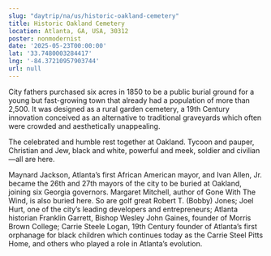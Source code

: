 ```yaml
---
slug: "daytrip/na/us/historic-oakland-cemetery"
title: Historic Oakland Cemetery
location: Atlanta, GA, USA, 30312
poster: nonmodernist
date: '2025-05-23T00:00:00'
lat: '33.7480003284417'
lng: '-84.37210957903744'
url: null
---
```


City fathers purchased six acres in 1850 to be a public burial ground for a young but fast-growing town that already had a population of more than 2,500. It was designed as a rural garden cemetery, a 19th Century innovation conceived as an alternative to traditional graveyards which often were crowded and aesthetically unappealing. 

The celebrated and humble rest together at Oakland. Tycoon and pauper, Christian and Jew, black and white, powerful and meek, soldier and civilian—all are here.

Maynard Jackson, Atlanta’s first African American mayor, and Ivan Allen, Jr. became the 26th and 27th mayors of the city to be buried at Oakland, joining six Georgia governors. Margaret Mitchell, author of Gone With The Wind, is also buried here. So are golf great Robert T. (Bobby) Jones; Joel Hurt, one of the city’s leading developers and entrepreneurs; Atlanta historian Franklin Garrett, Bishop Wesley John Gaines, founder of Morris Brown College; Carrie Steele Logan, 19th Century founder of Atlanta’s first orphanage for black children which continues today as the Carrie Steel Pitts Home, and others who played a role in Atlanta’s evolution.
